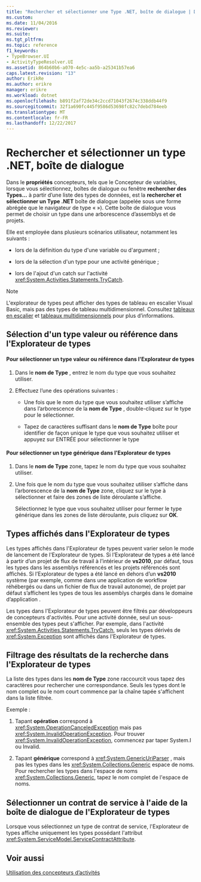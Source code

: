 ```yaml
---
title: "Rechercher et sélectionner une Type .NET, boîte de dialogue | Documents Microsoft"
ms.custom: 
ms.date: 11/04/2016
ms.reviewer: 
ms.suite: 
ms.tgt_pltfrm: 
ms.topic: reference
f1_keywords:
- TypeBrowser.UI
- ActivityTypeResolver.UI
ms.assetid: 864b60b6-a070-4e5c-aa5b-a25341b57ea6
caps.latest.revision: "13"
author: ErikRe
ms.author: erikre
manager: erikre
ms.workload: dotnet
ms.openlocfilehash: b891f2af72de34c2ccd71043f2674c338ddb44f9
ms.sourcegitcommit: 32f1a690fc445f9586d53698fc82c7debd784eeb
ms.translationtype: MT
ms.contentlocale: fr-FR
ms.lasthandoff: 12/22/2017
---
```

# <a name="browse-and-select-a-net-type-dialog-box"></a>Rechercher et sélectionner un type .NET, boîte de dialogue
Dans le **propriétés** concepteurs, tels que le Concepteur de variables, lorsque vous sélectionnez, boîtes de dialogue ou fenêtre **rechercher des Types...**  à partir d’une liste des types de données, est la **rechercher et sélectionner un Type .NET** boîte de dialogue (appelée sous une forme abrégée que le navigateur de type « »). Cette boîte de dialogue vous permet de choisir un type dans une arborescence d’assemblys et de projets.  
  
 Elle est employée dans plusieurs scénarios utilisateur, notamment les suivants :  
  
-   lors de la définition du type d'une variable ou d'argument ;  
  
-   lors de la sélection d'un type pour une activité générique ;  
  
-   lors de l'ajout d'un catch sur l'activité <xref:System.Activities.Statements.TryCatch>.  
  
> [!NOTE]
>  L'explorateur de types peut afficher des types de tableau en escalier Visual Basic, mais pas des types de tableau multidimensionnel. Consultez [tableaux en escalier](http://go.microsoft.com/fwlink/?LinkId=195226) et [tableaux multidimensionnels](http://go.microsoft.com/fwlink/?LinkId=195227) pour plus d’informations.  
  
## <a name="selecting-a-value-or-reference-type-from-the-type-browser"></a>Sélection d'un type valeur ou référence dans l'Explorateur de types  
  
#### <a name="to-select-a-value-or-reference-type-from-the-type-browser"></a>Pour sélectionner un type valeur ou référence dans l'Explorateur de types  
  
1.  Dans le **nom de Type** , entrez le nom du type que vous souhaitez utiliser.  
  
2.  Effectuez l’une des opérations suivantes :  
  
    -   Une fois que le nom du type que vous souhaitez utiliser s’affiche dans l’arborescence de la **nom de Type** , double-cliquez sur le type pour le sélectionner.  
  
    -   Tapez de caractères suffisant dans le **nom de Type** boîte pour identifier de façon unique le type que vous souhaitez utiliser et appuyez sur ENTRÉE pour sélectionner le type  
  
#### <a name="to-select-a-generic-type-from-the-type-browser"></a>Pour sélectionner un type générique dans l'Explorateur de types  
  
1.  Dans le **nom de Type** zone, tapez le nom du type que vous souhaitez utiliser.  
  
2.  Une fois que le nom du type que vous souhaitez utiliser s’affiche dans l’arborescence de la **nom de Type** zone, cliquez sur le type à sélectionner et faire des zones de liste déroulante s’affiche.  
  
     Sélectionnez le type que vous souhaitez utiliser pour fermer le type générique dans les zones de liste déroulante, puis cliquez sur **OK**.  
  
## <a name="types-displayed-in-the-type-browser"></a>Types affichés dans l'Explorateur de types  
 Les types affichés dans l'Explorateur de types peuvent varier selon le mode de lancement de l'Explorateur de types. Si l’Explorateur de types a été lancé à partir d’un projet de flux de travail à l’intérieur de **vs2010**, par défaut, tous les types dans les assemblys référencés et les projets référencés sont affichés. Si l’Explorateur de types a été lancé en dehors d’un **vs2010** système (par exemple, comme dans une application de workflow réhébergés ou dans un fichier de flux de travail autonome), de projet par défaut s’affichent les types de tous les assemblys chargés dans le domaine d’application .  
  
 Les types dans l'Explorateur de types peuvent être filtrés par développeurs de concepteurs d'activités. Pour une activité donnée, seul un sous-ensemble des types peut s'afficher. Par exemple, dans l'activité <xref:System.Activities.Statements.TryCatch>, seuls les types dérivés de <xref:System.Exception> sont affichés dans l'Explorateur de types.  
  
## <a name="filtering-search-results-in-the-type-browser"></a>Filtrage des résultats de la recherche dans l'Explorateur de types  
 La liste des types dans les **nom de Type** zone raccourcit vous tapez des caractères pour rechercher une correspondance. Seuls les types dont le nom complet ou le nom court commence par la chaîne tapée s'affichent dans la liste filtrée.  
  
 Exemple :  
  
1.  Tapant **opération** correspond à <xref:System.OperationCanceledException> mais pas <xref:System.InvalidOperationException>. Pour trouver <xref:System.InvalidOperationException>, commencez par taper System.I ou Invalid.  
  
2.  Tapant **générique** correspond à <xref:System.GenericUriParser> , mais pas les types dans les <xref:System.Collections.Generic> espace de noms. Pour rechercher les types dans l'espace de noms <xref:System.Collections.Generic>, tapez le nom complet de l'espace de noms.  
  
## <a name="selecting-a-service-contract-using-the-type-browser-dialog"></a>Sélectionner un contrat de service à l'aide de la boîte de dialogue de l'Explorateur de types  
 Lorsque vous sélectionnez un type de contrat de service, l'Explorateur de types affiche uniquement les types possédant l'attribut <xref:System.ServiceModel.ServiceContractAttribute>.  
  
## <a name="see-also"></a>Voir aussi  
 [Utilisation des concepteurs d’activités](../workflow-designer/using-the-activity-designers.md)